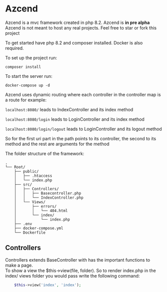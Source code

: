 # Azcend

Azcend is a mvc framework created in php 8.2. Azcend is **in pre alpha**  
Azcend is not meant to host any real projects. Feel free to star or fork this project

To get started have php 8.2 and composer installed. Docker is also required.

To set up the project run:
```
composer install
```
To start the server run:
```
docker-compose up -d
```

Azcend uses dynamic routing where each controller in the controller map is a route
for example:

``localhost:8080/`` leads to IndexController and its index method  

``localhost:8080/login`` leads to LoginController and its index method

``localhost:8080/login/logout`` leads to LoginController and its logout method  

So for the first uri part in the path points to its controller, the second to its method and the rest are arguments for the method

The folder structure of the framework:

````
.
└── Root/
    ├── public/
    │   ├── .htaccess
    │   └── index.php
    ├── src/
    │   ├── Controllers/
    │   │   ├── Basecontroller.php
    │   │   └── IndexController.php
    │   └── Views/
    │       ├── errors/
    │       │   └── 404.html
    │       └── index/
    │           └── index.php
    ├── .env
    ├── docker-compose.yml
    └── Dockerfile
````

## Controllers

Controllers extends BaseController with has the important functions to make a page.   
To show a view the $this->view(file, folder). So to render index.php in the index/ views folder
you would pass write the following command:
```php 
    $this->view('index', 'index');
```